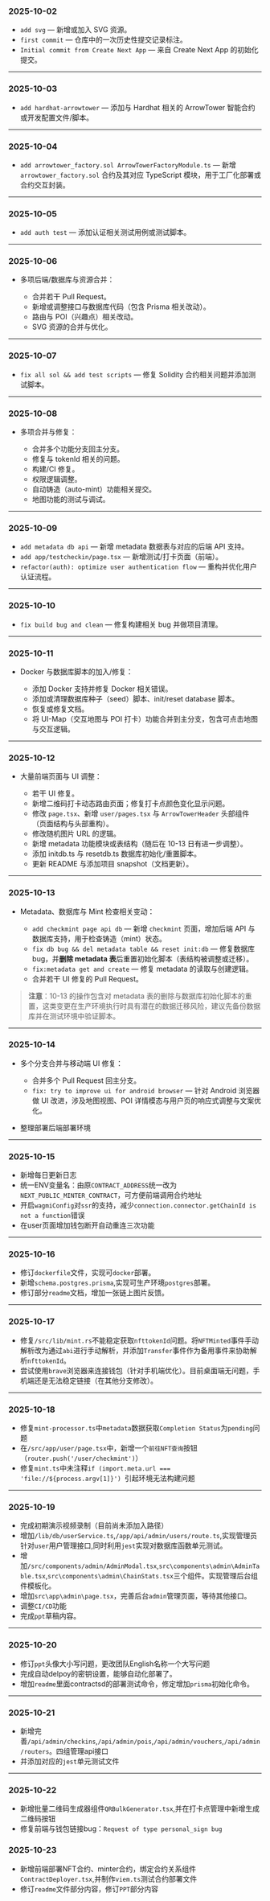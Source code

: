 ### 2025-10-02

* `add svg` — 新增或加入 SVG 资源。
* `first commit` — 仓库中的一次历史性提交记录标注。
* `Initial commit from Create Next App` — 来自 Create Next App 的初始化提交。

---

### 2025-10-03

* `add hardhat-arrowtower` — 添加与 Hardhat 相关的 ArrowTower 智能合约或开发配置文件/脚本。

---

### 2025-10-04 

* `add arrowtower_factory.sol ArrowTowerFactoryModule.ts` — 新增 `arrowtower_factory.sol` 合约及其对应 TypeScript 模块，用于工厂化部署或合约交互封装。

---

### 2025-10-05 

* `add auth test` — 添加认证相关测试用例或测试脚本。

---

### 2025-10-06 

* 多项后端/数据库与资源合并：

  * 合并若干 Pull Request。
  * 新增或调整接口与数据库代码（包含 Prisma 相关改动）。
  * 路由与 POI（兴趣点）相关改动。
  * SVG 资源的合并与优化。

---

### 2025-10-07 

* `fix all sol && add test scripts` — 修复 Solidity 合约相关问题并添加测试脚本。

---

### 2025-10-08 

* 多项合并与修复：

  * 合并多个功能分支回主分支。
  * 修复与 tokenId 相关的问题。
  * 构建/CI 修复。
  * 权限逻辑调整。
  * 自动铸造（auto-mint）功能相关提交。
  * 地图功能的测试与调试。

---

### 2025-10-09 

* `add metadata db api` — 新增 metadata 数据表与对应的后端 API 支持。
* `add app/testcheckin/page.tsx` — 新增测试/打卡页面（前端）。
* `refactor(auth): optimize user authentication flow` — 重构并优化用户认证流程。

---

### 2025-10-10 

* `fix build bug and clean` — 修复构建相关 bug 并做项目清理。

---

### 2025-10-11 

* Docker 与数据库脚本的加入/修复：

  * 添加 Docker 支持并修复 Docker 相关错误。
  * 添加或清理数据库种子（seed）脚本、init/reset database 脚本。
  * 恢复或修复文档。
  * 将 UI-Map（交互地图与 POI 打卡）功能合并到主分支，包含可点击地图与交互逻辑。

---

### 2025-10-12 

* 大量前端页面与 UI 调整：

  * 若干 UI 修复。
  * 新增二维码打卡动态路由页面；修复打卡点颜色变化显示问题。
  * 修改 `page.tsx`、新增 `user/pages.tsx` 与 `ArrowTowerHeader` 头部组件（页面结构与头部重构）。
  * 修改随机图片 URL 的逻辑。
  * 新增 metadata 功能模块或表结构（随后在 10-13 日有进一步调整）。
  * 添加 initdb.ts 与 resetdb.ts 数据库初始化/重置脚本。
  * 更新 README 与添加项目 snapshot（文档更新）。

---

### 2025-10-13 

* Metadata、数据库与 Mint 检查相关变动：

  * `add checkmint page api db` — 新增 `checkmint` 页面，增加后端 API 与数据库支持，用于检查铸造（mint）状态。
  * `fix db bug && del metadata table && reset init:db` — 修复数据库 bug，并**删除 metadata 表**后重置初始化脚本（表结构被调整或迁移）。
  * `fix:metadata get and create` — 修复 metadata 的读取与创建逻辑。
  * 合并若干 UI 修复的 Pull Request。

> **注意**：10-13 的操作包含对 metadata 表的删除与数据库初始化脚本的重置，这类变更在生产环境执行时具有潜在的数据迁移风险，建议先备份数据库并在测试环境中验证脚本。

---

### 2025-10-14 

* 多个分支合并与移动端 UI 修复：

  * 合并多个 Pull Request 回主分支。
  * `fix: try to improve ui for android browser` — 针对 Android 浏览器做 UI 改进，涉及地图视图、POI 详情模态与用户页的响应式调整与文案优化。
* 整理部署后端部署环境

---

### 2025-10-15
* 新增每日更新日志
* 统一ENV变量名：由原`CONTRACT_ADDRESS`统一改为`NEXT_PUBLIC_MINTER_CONTRACT`，可方便前端调用合约地址
* 开启`wagmiConfig`对`ssr`的支持，减少`connection.connector.getChainId is not a function`错误
* 在user页面增加钱包断开自动重连三次功能

---

### 2025-10-16
* 修订`dockerfile`文件，实现可`docker`部署。
* 新增`schema.postgres.prisma`,实现可生产环境`postgres`部署。
* 修订部分`readme`文档，增加一张链上图片反馈。


---

### 2025-10-17
* 修复`/src/lib/mint.rs`不能稳定获取`nfttokenId`问题。将`NFTMinted`事件手动解析改为通过`abi`进行手动解析，并添加`Transfer`事件作为备用事件来协助解析`nfttokenId`。
* 尝试使用`brave`浏览器来连接钱包（针对手机端优化）。目前桌面端无问题，手机端还是无法稳定链接（在其他分支修改）。


---

### 2025-10-18
* 修复`mint-processor.ts`中`metadata`数据获取`Completion Status`为`pending`问题
* 在`/src/app/user/page.tsx`中，新增一个`前往NFT查询`按钮（`router.push('/user/checkmint')`）
* 修复`mint.ts`中未注释`if (import.meta.url === 'file://${process.argv[1]}') `引起环境无法构建问题

---

### 2025-10-19
* 完成初期演示视频录制（目前尚未添加入路径）
* 增加`/lib/db/userService.ts`,`/app/api/admin/users/route.ts`,实现管理员针对`user`用户管理接口,同时利用`jest`实现对数据库函数单元测试。
* 增加`/src/components/admin/AdminModal.tsx`,`src\components\admin\AdminTable.tsx`,`src\components\admin\ChainStats.tsx`三个组件。实现管理后台组件模板化。
* 增加`src\app\admin\page.tsx`，完善后台`admin`管理页面，等待其他接口。
* 调整`CI/CD`功能
* 完成`ppt`草稿内容。

---

### 2025-10-20
* 修订`ppt`头像大小写问题，更改团队English名称一个大写问题
* 完成自动delpoy的密钥设置，能够自动化部署了。
* 增加`readme`里面contractsd的部署测试命令，修定增加`prisma`初始化命令。

---

### 2025-10-21
* 新增完善`/api/admin/checkins`,`/api/admin/pois`,`/api/admin/vouchers`,`/api/admin/routers`。四组管理api接口
* 并添加对应的`jest`单元测试文件

---

### 2025-10-22
* 新增批量二维码生成器组件`QRBulkGenerator.tsx`,并在打卡点管理中新增生成二维码按钮
* 修复前端与钱包链接bug：`Request of type personal_sign bug`


### 2025-10-23
* 新增前端部署NFT合约、minter合约，绑定合约关系组件`ContractDeployer.tsx`,并制作`viem.ts`测试合约部署文件
* 修订`readme`文件部分内容，修订`PPT`部分内容
